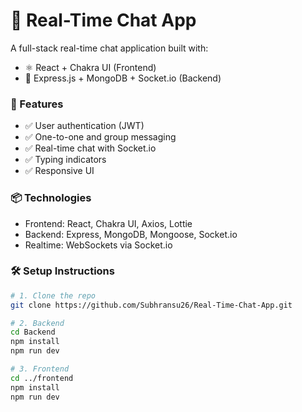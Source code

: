 # 💬 Real-Time Chat App

A full-stack real-time chat application built with:
- ⚛️ React + Chakra UI (Frontend)
- 🧠 Express.js + MongoDB + Socket.io (Backend)

### 🚀 Features
- ✅ User authentication (JWT)
- ✅ One-to-one and group messaging
- ✅ Real-time chat with Socket.io
- ✅ Typing indicators
- ✅ Responsive UI

### 📦 Technologies
- Frontend: React, Chakra UI, Axios, Lottie
- Backend: Express, MongoDB, Mongoose, Socket.io
- Realtime: WebSockets via Socket.io

### 🛠️ Setup Instructions

```bash
# 1. Clone the repo
git clone https://github.com/Subhransu26/Real-Time-Chat-App.git

# 2. Backend
cd Backend
npm install
npm run dev

# 3. Frontend
cd ../frontend
npm install
npm run dev
